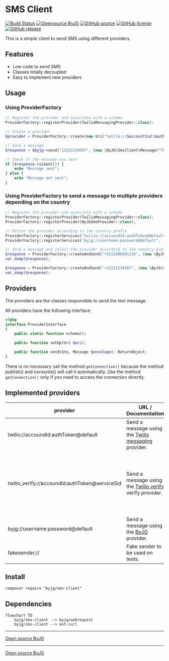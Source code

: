 # SMS Client

[![Build Status](https://github.com/byjg/php-sms-client/actions/workflows/phpunit.yml/badge.svg?branch=master)](https://github.com/byjg/php-sms-client/actions/workflows/phpunit.yml)
[![Opensource ByJG](https://img.shields.io/badge/opensource-byjg-success.svg)](http://opensource.byjg.com)
[![GitHub source](https://img.shields.io/badge/Github-source-informational?logo=github)](https://github.com/byjg/php-sms-client/)
[![GitHub license](https://img.shields.io/github/license/byjg/php-sms-client.svg)](https://opensource.byjg.com/opensource/licensing.html)
[![GitHub release](https://img.shields.io/github/release/byjg/php-sms-client.svg)](https://github.com/byjg/php-sms-client/releases/)

This is a simple client to send SMS using different providers.

## Features

* Low code to send SMS
* Classes totally decoupled
* Easy to implement new providers

## Usage

### Using ProviderFactory

```php
// Register the provider and associate with a scheme
ProviderFactory::registerProvider(TwilioMessagingProvider::class);

// Create a provider
$provider = ProviderFactory::create(new Uri("twilio://$accountSid:$authToken@default"));

// Send a message
$response = $byjg->send("12221234567", (new \ByJG\SmsClient\Message("This is a test message")->withSender("+12223217654"));

// Check if the message was sent
if ($response->isSent()) {
    echo "Message sent";
} else {
    echo "Message not sent";
}
```

### Using ProviderFactory to send a message to multiple providers depending on the country


```php
// Register the provider and associate with a scheme
ProviderFactory::registerProvider(TwilioMessagingProvider::class);
ProviderFactory::registerProvider(ByJGSmsProvider::class);

// Define the provider according to the country prefix
ProviderFactory::registerServices("twilio://accoundId:authToken@default", ["+1"]);
ProviderFactory::registerServices("byjg://username:password@default", ["+55"]);

// Send a message and select the provider according to the country prefix
$response = ProviderFactory::createAndSend("+5521900001234", (new \ByJG\SmsClient\Message("This is a test message")));
var_dump($response);

$response = ProviderFactory::createAndSend("+12221234567", (new \ByJG\SmsClient\Message("This is a test message"))->withSender("+12223217654"));
var_dump($response);
```

## Providers

The providers are the classes responsible to send the text message.

All providers have the following interface:

```php
<?php
interface ProviderInterface
{
    public static function schema();

    public function setUp(Uri $uri);

    public function send($to, Message $envelope): ReturnObject;
}
```

There is no necessary call the method `getConnection()` because the method publish() and consume() will call it automatically.
Use the method `getConnection()` only if you need to access the connection directly.

## Implemented providers

| provider                                       | URL / Documentation                                                                                               | Specifics                                                                                                                     |
|------------------------------------------------|-------------------------------------------------------------------------------------------------------------------|-------------------------------------------------------------------------------------------------------------------------------|
| twilio://accoundId:authToken@default           | Send a message using the [Twilio messaging](https://www.twilio.com/en-us/messaging/channels/sms) provider.        | Message object requires `withSender` to set.                                                                                  | 
| twilio_verify://accoundId:authToken@serviceSid | Send a message using the [Twilio verify](https://www.twilio.com/en-us/trusted-activation/verify) verify provider. | Message with empty body send the SMS with the OTP code. To validate the received OTP, needs to pass it to the `Message::body` |
| byjg://username:password@default               | Send a message using the [ByJG](https://www.byjg.com.br/) provider.                                               | Only Brazil.                                                                                                                  |
| fakesender://                                  | Fake sender to be used on tests.                                                                                  | Only for tests. Do not send messages.                                                                                         |

## Install

```shell
composer require "byjg/sms-client"
```

## Dependencies

```mermaid  
flowchart TD  
    byjg/sms-client --> byjg/webrequest
    byjg/sms-client --> ext-curl
```

----  
[Open source ByJG](http://opensource.byjg.com)

----
[Open source ByJG](http://opensource.byjg.com)
